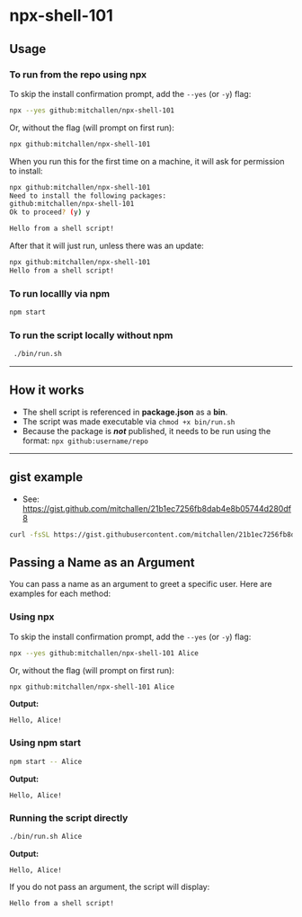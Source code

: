npx-shell-101
==

## Usage

### To run from the repo using npx

To skip the install confirmation prompt, add the `--yes` (or `-y`) flag:

```sh
npx --yes github:mitchallen/npx-shell-101
```
Or, without the flag (will prompt on first run):

```sh
npx github:mitchallen/npx-shell-101
```

When you run this for the first time on a machine, it will ask for permission to install:

```sh
npx github:mitchallen/npx-shell-101
Need to install the following packages:
github:mitchallen/npx-shell-101
Ok to proceed? (y) y

Hello from a shell script!
```

After that it will just run, unless there was an update:

```sh
npx github:mitchallen/npx-shell-101
Hello from a shell script!
```

### To run locallly via npm

```sh
npm start
```

### To run the script locally without npm

```sh
 ./bin/run.sh
```

* * *

## How it works

* The shell script is referenced in **package.json** as a **bin**.
* The script was made executable via `chmod +x bin/run.sh`
* Because the package is ***not*** published, it needs to be run using the format: `npx github:username/repo`

* * *

## gist example

* See: https://gist.github.com/mitchallen/21b1ec7256fb8dab4e8b05744d280df8 

```sh
curl -fsSL https://gist.githubusercontent.com/mitchallen/21b1ec7256fb8dab4e8b05744d280df8/raw/run.sh | sh
```

## Passing a Name as an Argument

You can pass a name as an argument to greet a specific user. Here are examples for each method:

### Using npx

To skip the install confirmation prompt, add the `--yes` (or `-y`) flag:

```sh
npx --yes github:mitchallen/npx-shell-101 Alice
```
Or, without the flag (will prompt on first run):
```sh
npx github:mitchallen/npx-shell-101 Alice
```
**Output:**
```
Hello, Alice!
```

### Using npm start

```sh
npm start -- Alice
```
**Output:**
```
Hello, Alice!
```

### Running the script directly

```sh
./bin/run.sh Alice
```
**Output:**
```
Hello, Alice!
```

If you do not pass an argument, the script will display:
```
Hello from a shell script!
```

